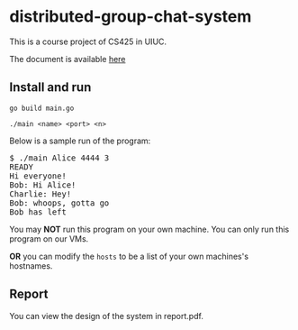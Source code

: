 # distributed-group-chat-system

This is a course project of CS425 in UIUC.

The document is available [here](https://courses.engr.illinois.edu/ece428/sp2019/mps/mp1.html)

## Install and run 

	go build main.go

	./main <name> <port> <n>

Below is a sample run of the program:

<pre><samp>$ ./main Alice 4444 3
READY
<kbd>Hi everyone!</kbd>
Bob: Hi Alice!
Charlie: Hey!
Bob: whoops, gotta go
Bob has left
</samp></pre>

You may **NOT** run this program on your own machine. You can only run this program on our VMs. 

**OR** you can modify the `hosts` to be a list of your own machines's hostnames.

## Report

You can view the design of the system in report.pdf.